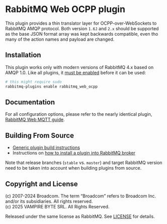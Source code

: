 # RabbitMQ Web OCPP plugin

This plugin provides a thin translator layer for OCPP-over-WebSockets to RabbitMQ AMQP protocol. Both version `1.6J` and `2.x` should be supported as the base JSON format array was kept backwards compatible, even tho many of the action names and payload are changed.

## Installation

This plugin works only with modern versions of RabbitMQ 4.x based on AMQP 1.0.
Like all plugins, it [must be enabled](https://www.rabbitmq.com/plugins.html) before it can be used:

``` bash
# this might require sudo
rabbitmq-plugins enable rabbitmq_web_ocpp
```

## Documentation

For all configuration options, please refer to the nearly identical plugin, [RabbitMQ Web MQTT guide](https://www.rabbitmq.com/web-mqtt.html).


## Building From Source

 * [Generic plugin build instructions](https://www.rabbitmq.com/plugin-development.html)
 * Instructions on [how to install a plugin into RabbitMQ broker](https://www.rabbitmq.com/plugins.html#installing-plugins)

Note that release branches (`stable` vs. `master`) and target RabbitMQ version need to be taken into account
when building plugins from source.


## Copyright and License

(c) 2007-2024 Broadcom. The term “Broadcom” refers to Broadcom Inc. and/or its subsidiaries. All rights reserved.  
(c) 2025 VAMPIRE BYTE SRL. All Rights Reserved.

Released under the same license as RabbitMQ. See [LICENSE](./LICENSE) for details.
